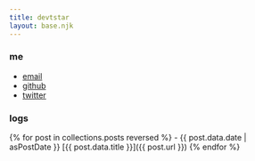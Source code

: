 ```yaml
---
title: devtstar
layout: base.njk
---
```

### me
- [email](mailto:tony@sanjaya.info)
- [github](https://github.com/sanjayatony)
- [twitter](https://twitter.com/sanjayatony)

### logs
{% for post in collections.posts reversed %} - {{ post.data.date | asPostDate }} [{{ post.data.title }}]({{ post.url }}) 
{% endfor %}

